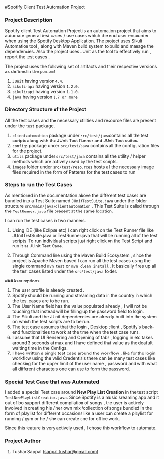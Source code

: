 #Spotify Client Test Automation Project

### Project Description 
Spotify client Test Automation Project is an automation project that aims to automate general test cases / use cases which the end user encounter when using the Spotify Desktop Application. The project uses Sikuli Automation tool , along with Maven build system to build and manage the dependencies. Also the project uses JUnit as the tool to effectively run , report the test cases . 

The project uses the following set of artifacts and their respective versions as defined in the `pom.xml`

1. `JUnit` having version `4.4`.
2. `sikuli-api` having version `1.2.0`.
3. `sikulixapi` having version `1.1.0`.
4. `java` having version `1.7 or more`

### Directory Structure of the Project

All the test cases and the necessary utilities and resource files are present under the `test` package.

1. `clientautomation` package under `src/test/java`contains all the test scripts along with the JUnit Test Runner and JUnit Test suites.
2. `configs` package under `src/test/java` contains all the configuration files for the project.
3. `utils` package under `src/test/java` contains all the utility / helper methods which are actively used by the test scripts.
4. `images` folder under `src/test/resources` hosts all the necessary image files required in the form of Patterns for the test cases to run

### Steps to run the Test Cases

As mentioned in the documentation above the different test cases are bundled into a Test Suite named `JUnitTestSuite.java` under the folder structure `src/main/java/clientautomation` . This Test Suite is called through the `TestRunner.java` file present at the same location.

I can run the test cases in two manners.

1. Using IDE (like Eclipse etc) I can right click on the Test Runner file like JUnitTestSuite.java or TestRunner.java that will be running all of the test scripts. To run individual scripts just right click on the Test Script and run it as JUnit Test Case.

2. Through Command line using the Maven Build Ecosystem , since the project is Apache Maven based I can run all the test cases using the single command `mvn test` or `mvn clean install` . It basically fires up all the test cases listed under the `src/test/java` folder.

###Assumptions

1. The user profile is already created .
2. Spotify should be running and streaming data in the country in which the test cases are to be run.
3. The User Name field has the value populated already , I will not be touching that instead will be filling up the password field to login.
4. The Sikuli and the JUnit dependencies are already built into the system on which the test scripts are to be run.
5. The test case assumes that the login , Desktop client , Spotify's back-end functionalities to work at the time when the test case runs.
6. I assume that UI Rendering and Opening of tabs , logging in etc takes around 3 seconds at max and I have defined that value as the deafult waiting time in the Configs.
7. I have written a single test case around the workflow , like for the login workflow using the valid Credentials there can be many test cases like checking for the upper limit of the user name , password and with what all different characters one can use to form the password.


### Special Test Case that was Automated
I added a special Test case around __New Play List Creation__ in the test script `TestNewPlayListCreation.java`. Since Spotify is a music sreaming app and it out of bo support different compilation of songs , the user is actively involved in creating his / her own mix /collection of songs bundled in the form of playlist for different occasions like a user can create a playlist for running / gym or he / she can create one for office work.

Since this feature is very actively used , I chose this workflow to automate.
 
### Project Author

1. Tushar Sappal (sappal.tushar@gmail.com)